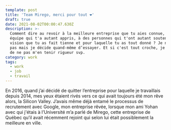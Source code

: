 ```yaml
---
template: post
title: 'Team Mirego, merci pour tout ❤️'
draft: true
date: 2021-08-02T00:00:47.630Z
description: >-
  Comment dire au revoir à la meilleure entreprise que tu aies connue, à une
  équipe qui t'a autant appris, à des personnes qui t'ont autant soutenu, à une
  vision que tu as fait tienne et pour laquelle tu as tout donné ? Je ne sais
  pas mais je décide quand-même d’essayer. Et si c'est tout croche, je vous prie
  de ne pas m'en tenir rigueur svp.
category: work
tags:
  - work
  - job
  - travail
---
```

En 2016, quand j’ai décidé de quitter l’entreprise pour laquelle je travaillais depuis 2014, mes yeux étaient rivés vers ce qui avait toujours été mon rêve alors, la Silicon Valley. J’avais même déjà entamé le processus de recrutement avec Google, mon entreprise rêvée, lorsque mon ami Yohan avec qui j'étais à l’Université m’a parlé de Mirego, cette entreprise de Québec qu’il avait récemment rejoint qui selon lui était possiblement la meilleure en ville.
